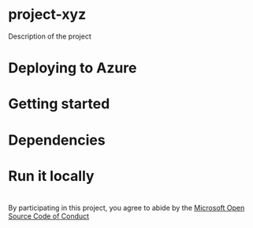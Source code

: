 
# project-xyz

Description of the project

# Deploying to Azure

# Getting started

# Dependencies

# Run it locally

#

By participating in this project, you
agree to abide by the [Microsoft Open Source Code of Conduct](https://opensource.microsoft.com/codeofconduct/)
